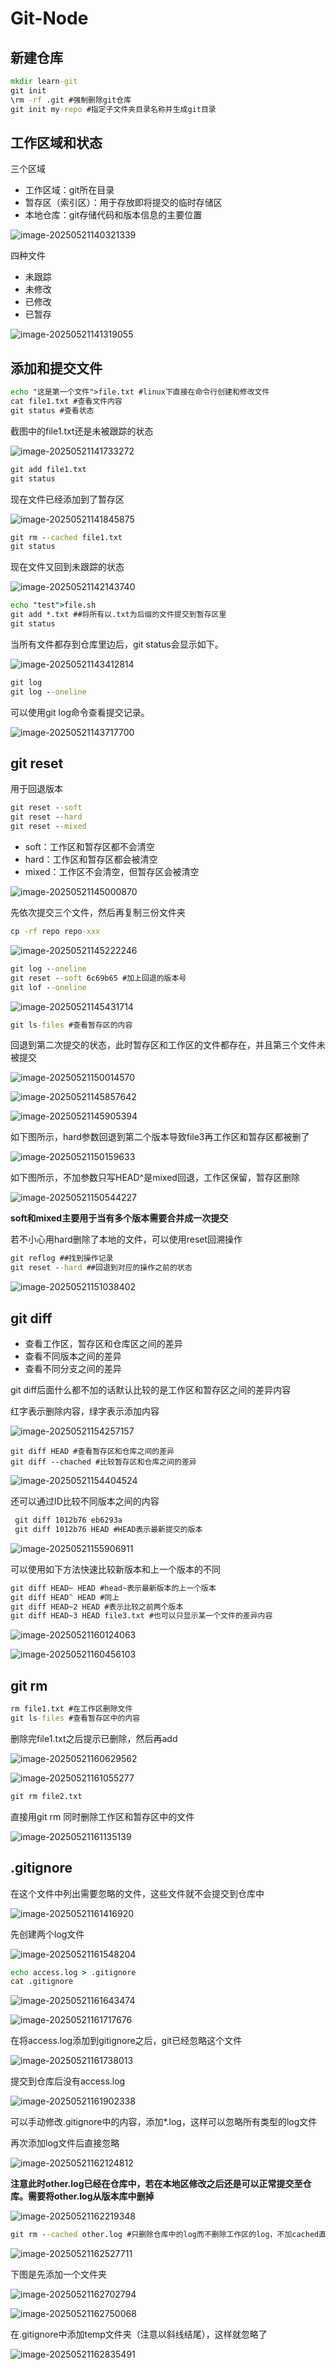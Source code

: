 # Git-Node

## 新建仓库

```cmd
mkdir learn-git
git init
\rm -rf .git #强制删除git仓库
git init my-repo #指定子文件夹目录名称并生成git目录
```



## 工作区域和状态

三个区域

* 工作区域：git所在目录
* 暂存区（索引区）：用于存放即将提交的临时存储区
* 本地仓库：git存储代码和版本信息的主要位置

![image-20250521140321339](./pic/image-20250521140321339.png)

四种文件

* 未跟踪
* 未修改
* 已修改
* 已暂存

![image-20250521141319055](./pic/image-20250521141319055.png)

## 添加和提交文件

``` cmd
echo "这是第一个文件">file.txt #linux下直接在命令行创建和修改文件
cat file1.txt #查看文件内容
git status #查看状态
```

截图中的file1.txt还是未被跟踪的状态

![image-20250521141733272](./pic/image-20250521141733272.png)

```cmd
git add file1.txt
git status
```

现在文件已经添加到了暂存区

![image-20250521141845875](./pic/image-20250521141845875.png)
```cmd
git rm --cached file1.txt
git status
```

现在文件又回到未跟踪的状态

![image-20250521142143740](./pic/image-20250521142143740.png)

```cmd
echo "test">file.sh
git add *.txt ##将所有以.txt为后缀的文件提交到暂存区里
git status
```

当所有文件都存到仓库里边后，git status会显示如下。

![image-20250521143412814](./pic/image-20250521143412814.png)

```cmd
git log
git log --oneline
```

可以使用git log命令查看提交记录。

![image-20250521143717700](./pic/image-20250521143717700.png)

## git reset

用于回退版本

```cmd
git reset --soft
git reset --hard
git reset --mixed
```

* soft：工作区和暂存区都不会清空
* hard：工作区和暂存区都会被清空
* mixed：工作区不会清空，但暂存区会被清空

![image-20250521145000870](./pic/image-20250521145000870.png)

先依次提交三个文件，然后再复制三份文件夹

```cmd
cp -rf repo repo-xxx	
```

![image-20250521145222246](./pic/image-20250521145222246.png)

```cmd
git log --oneline
git reset --soft 6c69b65 #加上回退的版本号
git lof --oneline
```

![image-20250521145431714](./pic/image-20250521145431714.png)

```cmd
git ls-files #查看暂存区的内容
```

回退到第二次提交的状态，此时暂存区和工作区的文件都存在，并且第三个文件未被提交

![image-20250521150014570](./pic/image-20250521150014570.png)

![image-20250521145857642](./pic/image-20250521145857642.png)

![image-20250521145905394](./pic/image-20250521145905394.png)

如下图所示，hard参数回退到第二个版本导致file3再工作区和暂存区都被删了

![image-20250521150159633](./pic/image-20250521150159633.png)

如下图所示，不加参数只写HEAD^是mixed回退，工作区保留，暂存区删除

![image-20250521150544227](./pic/image-20250521150544227.png)

**soft和mixed主要用于当有多个版本需要合并成一次提交**

若不小心用hard删除了本地的文件，可以使用reset回溯操作

```cmd
git reflog ##找到操作记录
git reset --hard ##回退到对应的操作之前的状态
```

![image-20250521151038402](./pic/image-20250521151038402.png)

## git diff

* 查看工作区，暂存区和仓库区之间的差异
* 查看不同版本之间的差异
* 查看不同分支之间的差异

git diff后面什么都不加的话默认比较的是工作区和暂存区之间的差异内容

红字表示删除内容，绿字表示添加内容

![image-20250521154257157](./pic/image-20250521154257157.png)

```CMD
git diff HEAD #查看暂存区和仓库之间的差异
git diff --chached #比较暂存区和仓库之间的差异
```

![image-20250521154404524](./pic/image-20250521154404524.png)

还可以通过ID比较不同版本之间的内容

```cmd
 git diff 1012b76 eb6293a
 git diff 1012b76 HEAD #HEAD表示最新提交的版本
```

![image-20250521155906911](./pic/image-20250521155906911.png)

可以使用如下方法快速比较新版本和上一个版本的不同

```cmd
git diff HEAD~ HEAD #head~表示最新版本的上一个版本
git diff HEAD^ HEAD #同上
git diff HEAD~2 HEAD #表示比较之前两个版本
git diff HEAD~3 HEAD file3.txt #也可以只显示某一个文件的差异内容
```

![image-20250521160124063](./pic/image-20250521160124063.png)

![image-20250521160456103](./pic/image-20250521160456103.png)

## git rm

```cmd
rm file1.txt #在工作区删除文件
git ls-files #查看暂存区中的内容
```

删除完file1.txt之后提示已删除，然后再add

![image-20250521160629562](./pic/image-20250521160629562.png)

![image-20250521161055277](./pic/image-20250521161055277.png)

```cmd
git rm file2.txt
```

直接用git rm 同时删除工作区和暂存区中的文件

![image-20250521161135139](./pic/image-20250521161135139.png)

## .gitignore

在这个文件中列出需要忽略的文件，这些文件就不会提交到仓库中

![image-20250521161416920](./pic/image-20250521161416920.png)

先创建两个log文件

![image-20250521161548204](./pic/image-20250521161548204.png)

```cmd
echo access.log > .gitignore
cat .gitignore
```

![image-20250521161643474](./pic/image-20250521161643474.png)

![image-20250521161717676](./pic/image-20250521161717676.png)

在将access.log添加到gitignore之后，git已经忽略这个文件

![image-20250521161738013](./pic/image-20250521161738013.png)

提交到仓库后没有access.log

![image-20250521161902338](./pic/image-20250521161902338.png)

可以手动修改.gitignore中的内容，添加*.log，这样可以忽略所有类型的log文件

再次添加log文件后直接忽略

![image-20250521162124812](./pic/image-20250521162124812.png)

**注意此时other.log已经在仓库中，若在本地区修改之后还是可以正常提交至仓库。需要将other.log从版本库中删掉**

![image-20250521162219348](./pic/image-20250521162219348.png)

```cmd
git rm --cached other.log #只删除仓库中的log而不删除工作区的log，不加cached直接删除工作区的文件
```

![image-20250521162527711](./pic/image-20250521162527711.png)

下图是先添加一个文件夹

![image-20250521162702794](./pic/image-20250521162702794.png)

![image-20250521162750068](./pic/image-20250521162750068.png)

在.gitignore中添加temp文件夹（注意以斜线结尾），这样就忽略了

![image-20250521162835491](./pic/image-20250521162835491.png)

